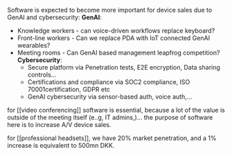 Software is expected to become more important for device sales due to GenAI and cybersecurity:
**GenAI**:
- Knowledge workers - can voice-driven workflows replace keyboard?
- Front-line workers - Can we replace PDA with IoT connected GenAI wearables?
- Meeting rooms - Can GenAI based management leapfrog competition?
**Cybersecurity**:
	- Secure platform via Penetration tests, E2E encryption, Data sharing controls...
	- Certifications and compliance via SOC2 compliance, ISO 70001certification, GDPR etc
	- GenAI cybersecurity via sensor-based auth, voice auth,...

for [[video conferencing]] software is essential, because a lot of the value is outside of the meeting itself (e..g, IT admins,)... the purpose of software here is to increase A/V device sales.

for [[professional headsets]], we have 20% market penetration, and a 1% increase is equivalent to 500mn DKK.